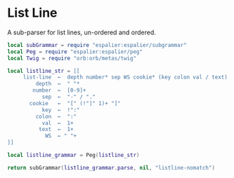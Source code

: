 # List Line

A sub-parser for list lines, un-ordered and ordered.

```lua
local subGrammar = require "espalier:espalier/subgrammar"
local Peg = require "espalier:espalier/peg"
local Twig = require "orb:orb/metas/twig"
```
```lua
local listline_str = [[
     list-line  ←  depth number* sep WS cookie* (key colon val / text)
         depth  ←  " "*
        number  ←  [0-9]+
           sep  ←  "-" / "."
       cookie   ←  "[" (!"]" 1)+ "]"
           key  ←  !":"
         colon  ←  ":"
           val  ←  1+
          text  ←  1+
            WS  ← " "+
]]
```
```lua
local listline_grammar = Peg(listline_str)
```
```lua
return subGrammar(listline_grammar.parse, nil, "listline-nomatch")
```
